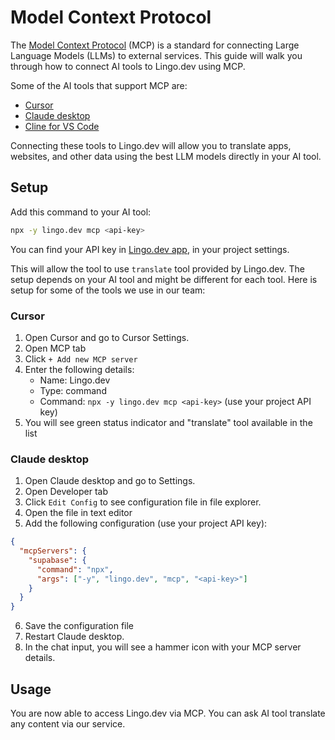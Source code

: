 # Model Context Protocol

The [Model Context Protocol](https://modelcontextprotocol.io/introduction) (MCP) is a standard for connecting Large Language Models (LLMs) to external services. This guide will walk you through how to connect AI tools to Lingo.dev using MCP.

Some of the AI tools that support MCP are:

- [Cursor](https://www.cursor.com/)
- [Claude desktop](https://claude.ai/download)
- [Cline for VS Code](https://github.com/cline/cline)

Connecting these tools to Lingo.dev will allow you to translate apps, websites, and other data using the best LLM models directly in your AI tool.

## Setup

Add this command to your AI tool:

```bash
npx -y lingo.dev mcp <api-key>
```

You can find your API key in [Lingo.dev app](https://lingo.dev/app/), in your project settings.

This will allow the tool to use `translate` tool provided by Lingo.dev. The setup depends on your AI tool and might be different for each tool. Here is setup for some of the tools we use in our team:

### Cursor

1. Open Cursor and go to Cursor Settings.
2. Open MCP tab
3. Click `+ Add new MCP server`
4. Enter the following details:
   - Name: Lingo.dev
   - Type: command
   - Command: `npx -y lingo.dev mcp <api-key>` (use your project API key)
5. You will see green status indicator and "translate" tool available in the list

### Claude desktop

1. Open Claude desktop and go to Settings.
2. Open Developer tab
3. Click `Edit Config` to see configuration file in file explorer.
4. Open the file in text editor
5. Add the following configuration (use your project API key):

```json
{
  "mcpServers": {
    "supabase": {
      "command": "npx",
      "args": ["-y", "lingo.dev", "mcp", "<api-key>"]
    }
  }
}
```

6. Save the configuration file
7. Restart Claude desktop.
8. In the chat input, you will see a hammer icon with your MCP server details.

## Usage

You are now able to access Lingo.dev via MCP. You can ask AI tool translate any content via our service.
